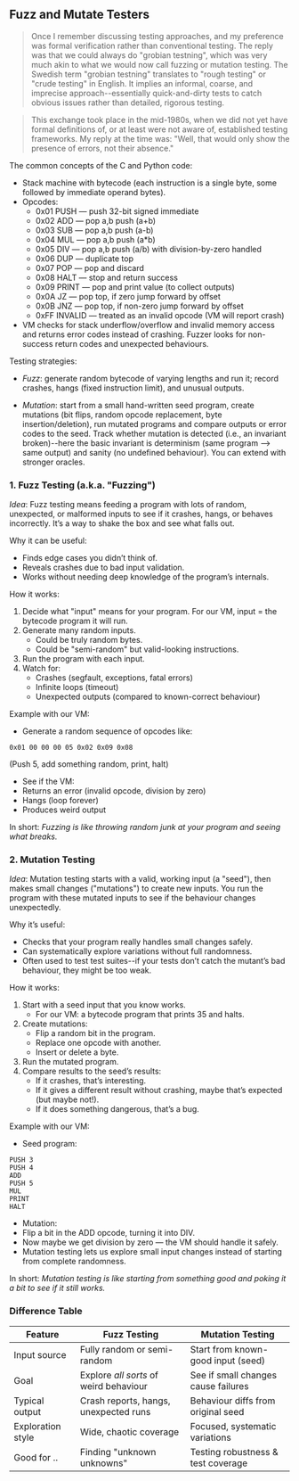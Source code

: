 
## Fuzz and Mutate Testers

> Once I remember discussing testing approaches, and my preference was formal verification
> rather than conventional testing. The reply was that we could always do "grobian testning",
> which was very much akin to what we would now call fuzzing or mutation testing. The Swedish
> term "grobian testning" translates to "rough testing" or "crude testing" in English. It
> implies an informal, coarse, and imprecise approach--essentially quick-and-dirty tests
> to catch obvious issues rather than detailed, rigorous testing.

> This exchange took place in the mid-1980s, when we did not yet have formal definitions of,
> or at least were not aware of, established testing frameworks. My reply at the time was:
> "Well, that would only show the presence of errors, not their absence."

The common concepts of the C and Python code:
- Stack machine with bytecode (each instruction is a single byte, some followed by immediate operand bytes).
- Opcodes:
    - 0x01 PUSH <int32> — push 32-bit signed immediate
    - 0x02 ADD — pop a,b push (a+b)
    - 0x03 SUB — pop a,b push (a-b)
    - 0x04 MUL — pop a,b push (a*b)
    - 0x05 DIV — pop a,b push (a/b) with division-by-zero handled
    - 0x06 DUP — duplicate top
    - 0x07 POP — pop and discard
    - 0x08 HALT — stop and return success
    - 0x09 PRINT — pop and print value (to collect outputs)
    - 0x0A JZ <offset8> — pop top, if zero jump forward by offset
    - 0x0B JNZ <offset8> — pop top, if non-zero jump forward by offset
    - 0xFF INVALID — treated as an invalid opcode (VM will report crash)
- VM checks for stack underflow/overflow and invalid memory access and returns error codes instead of crashing.
  Fuzzer looks for non-success return codes and unexpected behaviours.

Testing strategies:

- *Fuzz*: generate random bytecode of varying lengths and run it; record crashes, hangs (fixed instruction limit),
  and unusual outputs.

- *Mutation*: start from a small hand-written seed program, create mutations (bit flips, random opcode replacement,
  byte insertion/deletion), run mutated programs and compare outputs or error codes to the seed. Track whether
  mutation is detected (i.e., an invariant broken)--here the basic invariant is determinism (same program -->
  same output) and sanity (no undefined behaviour). You can extend with stronger oracles.


### 1. Fuzz Testing (a.k.a. "Fuzzing")

*Idea*:
Fuzz testing means feeding a program with lots of random, unexpected, or malformed inputs to see if it crashes,
hangs, or behaves incorrectly. It’s a way to shake the box and see what falls out.

Why it can be useful:
- Finds edge cases you didn’t think of.
- Reveals crashes due to bad input validation.
- Works without needing deep knowledge of the program’s internals.

How it works:
1. Decide what "input" means for your program. For our VM, input = the bytecode program it will run.
2. Generate many random inputs.
    - Could be truly random bytes.
    - Could be "semi-random" but valid-looking instructions.
3. Run the program with each input.
4. Watch for:
    - Crashes (segfault, exceptions, fatal errors)
    - Infinite loops (timeout)
    - Unexpected outputs (compared to known-correct behaviour)

Example with our VM:
- Generate a random sequence of opcodes like:

```
0x01 00 00 00 05 0x02 0x09 0x08
```
(Push 5, add something random, print, halt)

- See if the VM:
- Returns an error (invalid opcode, division by zero)
- Hangs (loop forever)
- Produces weird output

In short: *Fuzzing is like throwing random junk at your program and seeing what breaks.*



### 2. Mutation Testing

*Idea*:
Mutation testing starts with a valid, working input (a "seed"), then makes small changes
("mutations") to create new inputs. You run the program with these mutated inputs to see
if the behaviour changes unexpectedly.

Why it’s useful:
- Checks that your program really handles small changes safely.
- Can systematically explore variations without full randomness.
- Often used to test test suites--if your tests don’t catch the mutant’s bad behaviour,
  they might be too weak.

How it works:
1. Start with a seed input that you know works.
    - For our VM: a bytecode program that prints 35 and halts.
2. Create mutations:
    - Flip a random bit in the program.
    - Replace one opcode with another.
    - Insert or delete a byte.
3. Run the mutated program.
4. Compare results to the seed’s results:
    - If it crashes, that’s interesting.
    - If it gives a different result without crashing, maybe that’s expected (but maybe not!).
    - If it does something dangerous, that’s a bug.

Example with our VM:
- Seed program:

```
PUSH 3
PUSH 4
ADD
PUSH 5
MUL
PRINT
HALT
```

- Mutation:
- Flip a bit in the ADD opcode, turning it into DIV.
- Now maybe we get division by zero — the VM should handle it safely.
- Mutation testing lets us explore small input changes instead of starting from complete randomness.

In short: *Mutation testing is like starting from something good and poking it a bit to see if it still works.*


### Difference Table

| Feature            | Fuzz Testing                           | Mutation Testing                       |
|--------------------|----------------------------------------|----------------------------------------|
| Input source       | Fully random or semi-random            | Start from known-good input (seed)     |
| Goal               | Explore *all sorts* of weird behaviour | See if small changes cause failures    |
| Typical output     | Crash reports, hangs, unexpected runs  | Behaviour diffs from original seed     |
| Exploration style  | Wide, chaotic coverage                 | Focused, systematic variations         |
| Good for ..        | Finding "unknown unknowns"             | Testing robustness & test coverage     |
